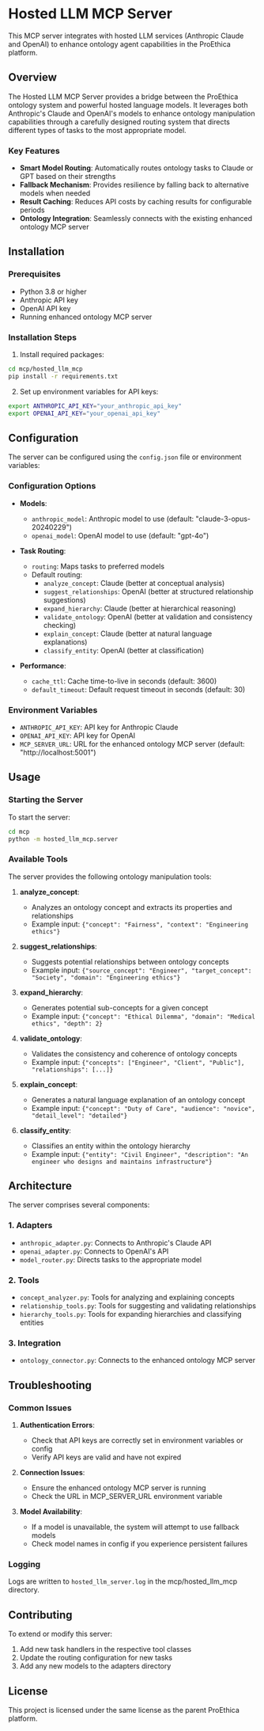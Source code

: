 # Hosted LLM MCP Server

This MCP server integrates with hosted LLM services (Anthropic Claude and OpenAI) to enhance ontology agent capabilities in the ProEthica platform.

## Overview

The Hosted LLM MCP Server provides a bridge between the ProEthica ontology system and powerful hosted language models. It leverages both Anthropic's Claude and OpenAI's models to enhance ontology manipulation capabilities through a carefully designed routing system that directs different types of tasks to the most appropriate model.

### Key Features

- **Smart Model Routing**: Automatically routes ontology tasks to Claude or GPT based on their strengths
- **Fallback Mechanism**: Provides resilience by falling back to alternative models when needed
- **Result Caching**: Reduces API costs by caching results for configurable periods
- **Ontology Integration**: Seamlessly connects with the existing enhanced ontology MCP server

## Installation

### Prerequisites

- Python 3.8 or higher
- Anthropic API key
- OpenAI API key
- Running enhanced ontology MCP server

### Installation Steps

1. Install required packages:

```bash
cd mcp/hosted_llm_mcp
pip install -r requirements.txt
```

2. Set up environment variables for API keys:

```bash
export ANTHROPIC_API_KEY="your_anthropic_api_key"
export OPENAI_API_KEY="your_openai_api_key"
```

## Configuration

The server can be configured using the `config.json` file or environment variables:

### Configuration Options

- **Models**:
  - `anthropic_model`: Anthropic model to use (default: "claude-3-opus-20240229") 
  - `openai_model`: OpenAI model to use (default: "gpt-4o")

- **Task Routing**:
  - `routing`: Maps tasks to preferred models
  - Default routing:
    - `analyze_concept`: Claude (better at conceptual analysis)
    - `suggest_relationships`: OpenAI (better at structured relationship suggestions)
    - `expand_hierarchy`: Claude (better at hierarchical reasoning)
    - `validate_ontology`: OpenAI (better at validation and consistency checking)
    - `explain_concept`: Claude (better at natural language explanations)
    - `classify_entity`: OpenAI (better at classification)

- **Performance**:
  - `cache_ttl`: Cache time-to-live in seconds (default: 3600)
  - `default_timeout`: Default request timeout in seconds (default: 30)

### Environment Variables

- `ANTHROPIC_API_KEY`: API key for Anthropic Claude
- `OPENAI_API_KEY`: API key for OpenAI
- `MCP_SERVER_URL`: URL for the enhanced ontology MCP server (default: "http://localhost:5001")

## Usage

### Starting the Server

To start the server:

```bash
cd mcp
python -m hosted_llm_mcp.server
```

### Available Tools

The server provides the following ontology manipulation tools:

1. **analyze_concept**:
   - Analyzes an ontology concept and extracts its properties and relationships
   - Example input: `{"concept": "Fairness", "context": "Engineering ethics"}`

2. **suggest_relationships**:
   - Suggests potential relationships between ontology concepts
   - Example input: `{"source_concept": "Engineer", "target_concept": "Society", "domain": "Engineering ethics"}`

3. **expand_hierarchy**:
   - Generates potential sub-concepts for a given concept
   - Example input: `{"concept": "Ethical Dilemma", "domain": "Medical ethics", "depth": 2}`

4. **validate_ontology**:
   - Validates the consistency and coherence of ontology concepts
   - Example input: `{"concepts": ["Engineer", "Client", "Public"], "relationships": [...]}`

5. **explain_concept**:
   - Generates a natural language explanation of an ontology concept
   - Example input: `{"concept": "Duty of Care", "audience": "novice", "detail_level": "detailed"}`

6. **classify_entity**:
   - Classifies an entity within the ontology hierarchy
   - Example input: `{"entity": "Civil Engineer", "description": "An engineer who designs and maintains infrastructure"}`

## Architecture

The server comprises several components:

### 1. Adapters
- `anthropic_adapter.py`: Connects to Anthropic's Claude API
- `openai_adapter.py`: Connects to OpenAI's API
- `model_router.py`: Directs tasks to the appropriate model

### 2. Tools
- `concept_analyzer.py`: Tools for analyzing and explaining concepts
- `relationship_tools.py`: Tools for suggesting and validating relationships
- `hierarchy_tools.py`: Tools for expanding hierarchies and classifying entities

### 3. Integration
- `ontology_connector.py`: Connects to the enhanced ontology MCP server

## Troubleshooting

### Common Issues

1. **Authentication Errors**:
   - Check that API keys are correctly set in environment variables or config
   - Verify API keys are valid and have not expired

2. **Connection Issues**:
   - Ensure the enhanced ontology MCP server is running
   - Check the URL in MCP_SERVER_URL environment variable

3. **Model Availability**:
   - If a model is unavailable, the system will attempt to use fallback models
   - Check model names in config if you experience persistent failures

### Logging

Logs are written to `hosted_llm_server.log` in the mcp/hosted_llm_mcp directory.

## Contributing

To extend or modify this server:

1. Add new task handlers in the respective tool classes
2. Update the routing configuration for new tasks
3. Add any new models to the adapters directory

## License

This project is licensed under the same license as the parent ProEthica platform.
